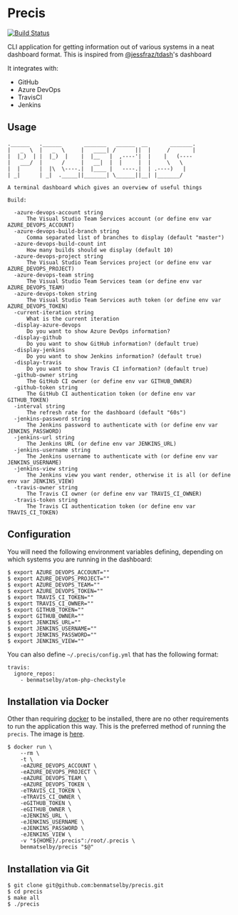 # Precis

[![Build Status](https://travis-ci.org/benmatselby/precis.png?branch=master)](https://travis-ci.org/benmatselby/precis)

CLI application for getting information out of various systems in a neat dashboard format. This is inspired from [@jessfraz/tdash](https://github.com/jessfraz/tdash)'s dashboard

It integrates with:

- GitHub
- Azure DevOps
- TravisCI
- Jenkins

## Usage

```
.______   .______       _______   ______  __       _______.
|   _  \  |   _  \     |   ____| /      ||  |     /       |
|  |_)  | |  |_)  |    |  |__   |  ,----'|  |    |   (----
|   ___/  |      /     |   __|  |  |     |  |     \   \
|  |      |  |\  \----.|  |____ |   ----.|  | .----)   |
| _|      | _|  ._____||_______| \______||__| |_______/

A terminal dashboard which gives an overview of useful things

Build:

  -azure-devops-account string
      The Visual Studio Team Services account (or define env var AZURE_DEVOPS_ACCOUNT)
  -azure-devops-build-branch string
      Comma separated list of branches to display (default "master")
  -azure-devops-build-count int
      How many builds should we display (default 10)
  -azure-devops-project string
      The Visual Studio Team Services project (or define env var AZURE_DEVOPS_PROJECT)
  -azure-devops-team string
      The Visual Studio Team Services team (or define env var AZURE_DEVOPS_TEAM)
  -azure-devops-token string
      The Visual Studio Team Services auth token (or define env var AZURE_DEVOPS_TOKEN)
  -current-iteration string
      What is the current iteration
  -display-azure-devops
      Do you want to show Azure DevOps information?
  -display-github
      Do you want to show GitHub information? (default true)
  -display-jenkins
      Do you want to show Jenkins information? (default true)
  -display-travis
      Do you want to show Travis CI information? (default true)
  -github-owner string
      The GitHub CI owner (or define env var GITHUB_OWNER)
  -github-token string
      The GitHub CI authentication token (or define env var GITHUB_TOKEN)
  -interval string
      The refresh rate for the dashboard (default "60s")
  -jenkins-password string
      The Jenkins password to authenticate with (or define env var JENKINS_PASSWORD)
  -jenkins-url string
      The Jenkins URL (or define env var JENKINS_URL)
  -jenkins-username string
      The Jenkins username to authenticate with (or define env var JENKINS_USERNAME)
  -jenkins-view string
      The Jenkins view you want render, otherwise it is all (or define env var JENKINS_VIEW)
  -travis-owner string
      The Travis CI owner (or define env var TRAVIS_CI_OWNER)
  -travis-token string
      The Travis CI authentication token (or define env var TRAVIS_CI_TOKEN)
```

## Configuration

You will need the following environment variables defining, depending on which systems you are running in the dashboard:

```
$ export AZURE_DEVOPS_ACCOUNT=""
$ export AZURE_DEVOPS_PROJECT=""
$ export AZURE_DEVOPS_TEAM=""
$ export AZURE_DEVOPS_TOKEN=""
$ export TRAVIS_CI_TOKEN=""
$ export TRAVIS_CI_OWNER=""
$ export GITHUB_TOKEN=""
$ export GITHUB_OWNER=""
$ export JENKINS_URL=""
$ export JENKINS_USERNAME=""
$ export JENKINS_PASSWORD=""
$ export JENKINS_VIEW=""
```

You can also define `~/.precis/config.yml` that has the following format:

```
travis:
  ignore_repos:
    - benmatselby/atom-php-checkstyle
```

## Installation via Docker

Other than requiring [docker](http://docker.com) to be installed, there are no other requirements to run the application this way. This is the preferred method of running the `precis`. The image is [here](https://hub.docker.com/r/benmatselby/precis/).

```
$ docker run \
    --rm \
    -t \
    -eAZURE_DEVOPS_ACCOUNT \
    -eAZURE_DEVOPS_PROJECT \
    -eAZURE_DEVOPS_TEAM \
    -eAZURE_DEVOPS_TOKEN \
    -eTRAVIS_CI_TOKEN \
    -eTRAVIS_CI_OWNER \
    -eGITHUB_TOKEN \
    -eGITHUB_OWNER \
    -eJENKINS_URL \
    -eJENKINS_USERNAME \
    -eJENKINS_PASSWORD \
    -eJENKINS_VIEW \
    -v "${HOME}/.precis":/root/.precis \
    benmatselby/precis "$@"
```

## Installation via Git

```
$ git clone git@github.com:benmatselby/precis.git
$ cd precis
$ make all
$ ./precis
```
